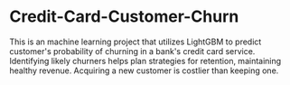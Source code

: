 # Credit-Card-Customer-Churn
This is an machine learning project that utilizes LightGBM to predict customer's probability of churning in a bank's credit card service. Identifying likely churners helps plan strategies for retention, maintaining healthy revenue. Acquiring a new customer is costlier than keeping one.
